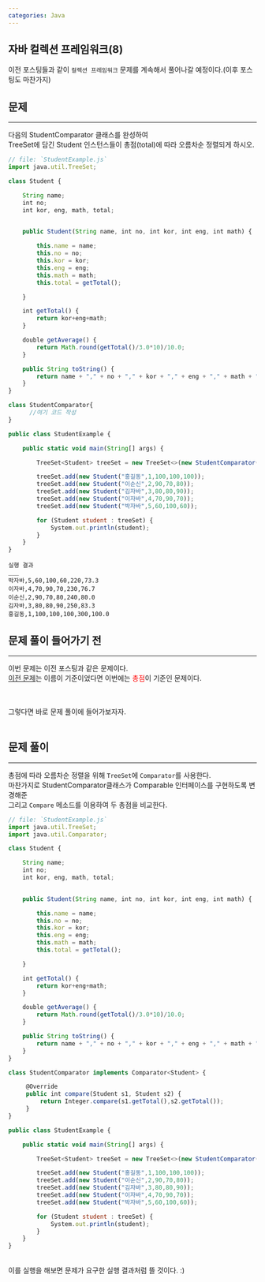 ```yaml
---
categories: Java
---
```


## 자바 컬렉션 프레임워크(8)
  이전 포스팅들과 같이 `컬렉션 프레임워크` 문제를 계속해서 풀어나갈 예정이다.(이후 포스팅도 마찬가지) <br>
  
  
## 문제
___
다음의 StudentComparator 클래스를 완성하여<br>
TreeSet에 담긴 Student 인스턴스들이 총점(total)에 따라 오름차순 정렬되게 하시오.<br>

```js
// file: `StudentExample.js`
import java.util.TreeSet;

class Student {

    String name;
    int no;
    int kor, eng, math, total;
 

    public Student(String name, int no, int kor, int eng, int math) {

        this.name = name;
        this.no = no;
        this.kor = kor;
        this.eng = eng;
        this.math = math;
        this.total = getTotal();

    }

    int getTotal() {
        return kor+eng+math;
    }

    double getAverage() {
        return Math.round(getTotal()/3.0*10)/10.0;
    }

    public String toString() {
        return name + "," + no + "," + kor + "," + eng + "," + math + "," + getTotal() + "," + getAverage();
    }
}

class StudentComparator{
      //여기 코드 작성
}

public class StudentExample {

    public static void main(String[] args) {

        TreeSet<Student> treeSet = new TreeSet<>(new StudentComparator());

        treeSet.add(new Student("홍길동",1,100,100,100));
        treeSet.add(new Student("이순신",2,90,70,80));
        treeSet.add(new Student("김자바",3,80,80,90));
        treeSet.add(new Student("이자바",4,70,90,70));
        treeSet.add(new Student("박자바",5,60,100,60));

        for (Student student : treeSet) {
            System.out.println(student);
        }        
    }
}
```
```
실행 결과
___
박자바,5,60,100,60,220,73.3
이자바,4,70,90,70,230,76.7
이순신,2,90,70,80,240,80.0
김자바,3,80,80,90,250,83.3
홍길동,1,100,100,100,300,100.0
```

## 문제 풀이 들어가기 전
  ___
  이번 문제는 이전 포스팅과 같은 문제이다.<br>
  [이전 문제]는 이름이 기준이었다면 이번에는 <span style="color:red">총점</span>이 기준인 문제이다.<br>
  <br>
  <br>
 
  그렇다면 바로 문제 풀이에 들어가보자자.<br>
  <br>

  [이전 문제]:https://yuiloong.github.io/java/2023-09-08-java-posting/
  
## 문제 풀이
  ___
  총점에 따라 오름차순 정렬을 위해 `TreeSet`에 `Comparator`를 사용한다.<br>
  마찬가지로 StudentComparator클래스가 Comparable 인터페이스를 구현하도록 변경해준<br>
  그리고 `Compare` 메소드를 이용하여 두 총점을 비교한다.<br>
  
```js
// file: `StudentExample.js`
import java.util.TreeSet;
import java.util.Comparator;

class Student {

    String name;
    int no;
    int kor, eng, math, total;
 

    public Student(String name, int no, int kor, int eng, int math) {

        this.name = name;
        this.no = no;
        this.kor = kor;
        this.eng = eng;
        this.math = math;
        this.total = getTotal();

    }

    int getTotal() {
        return kor+eng+math;
    }

    double getAverage() {
        return Math.round(getTotal()/3.0*10)/10.0;
    }

    public String toString() {
        return name + "," + no + "," + kor + "," + eng + "," + math + "," + getTotal() + "," + getAverage();
    }
}

class StudentComparator implements Comparator<Student> {

	 @Override
	 public int compare(Student s1, Student s2) {
		 return Integer.compare(s1.getTotal(),s2.getTotal());
	 }
}

public class StudentExample {

    public static void main(String[] args) {

        TreeSet<Student> treeSet = new TreeSet<>(new StudentComparator());

        treeSet.add(new Student("홍길동",1,100,100,100));
        treeSet.add(new Student("이순신",2,90,70,80));
        treeSet.add(new Student("김자바",3,80,80,90));
        treeSet.add(new Student("이자바",4,70,90,70));
        treeSet.add(new Student("박자바",5,60,100,60));

        for (Student student : treeSet) {
            System.out.println(student);
        }        
    }
}
```
  <br>
  이를 실행을 해보면 문제가 요구한 실행 결과처럼 뜰 것이다. :)
